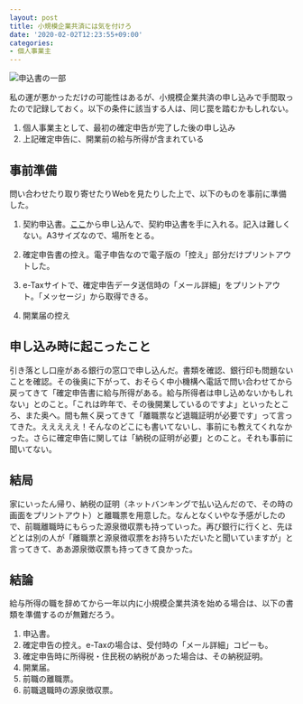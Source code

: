 ```yaml
---
layout: post
title: 小規模企業共済には気を付けろ
date: '2020-02-02T12:23:55+09:00'
categories:
- 個人事業主
---
```


![申込書の一部](/blog/images/shoukibo-kigyou-kyousai.jpg)

私の運が悪かっただけの可能性はあるが、小規模企業共済の申し込みで手間取ったので記録しておく。以下の条件に該当する人は、同じ罠を踏むかもしれない。

1. 個人事業主として、最初の確定申告が完了した後の申し込み
2. 上記確定申告に、開業前の給与所得が含まれている

## 事前準備

問い合わせたり取り寄せたりWebを見たりした上で、以下のものを事前に準備した。

1. 契約申込書。[ここ](https://www.smrj.go.jp/kyosai/skyosai/entry/request/index.html)から申し込んで、契約申込書を手に入れる。記入は難しくない。A3サイズなので、場所をとる。

2. 確定申告書の控え。電子申告なので電子版の「控え」部分だけプリントアウトした。

3. e-Taxサイトで、確定申告データ送信時の「メール詳細」をプリントアウト。「メッセージ」から取得できる。

4. 開業届の控え

## 申し込み時に起こったこと

引き落とし口座がある銀行の窓口で申し込んだ。書類を確認、銀行印も問題ないことを確認。その後奥に下がって、おそらく中小機構へ電話で問い合わせてから戻ってきて「確定申告書に給与所得がある。給与所得者は申し込めないかもしれない」とのこと。「これは昨年で、その後開業しているのですよ」といったところ、また奥へ。間も無く戻ってきて「離職票など退職証明が必要です」って言ってきた。えええええ！そんなのどこにも書いてないし、事前にも教えてくれなかった。さらに確定申告に関しては「納税の証明が必要」とのこと。それも事前に聞いてない。

## 結局

家にいったん帰り、納税の証明（ネットバンキングで払い込んだので、その時の画面をプリントアウト）と離職票を用意した。なんとなくいやな予感がしたので、前職離職時にもらった源泉徴収票も持っていった。再び銀行に行くと、先ほどとは別の人が「離職票と源泉徴収票をお持ちいただいたと聞いていますが」と言ってきて、ああ源泉徴収票も持ってきて良かった。

## 結論

給与所得の職を辞めてから一年以内に小規模企業共済を始める場合は、以下の書類を準備するのが無難だろう。

1. 申込書。
2. 確定申告の控え。e-Taxの場合は、受付時の「メール詳細」コピーも。
3. 確定申告時に所得税・住民税の納税があった場合は、その納税証明。
3. 開業届。
4. 前職の離職票。
5. 前職退職時の源泉徴収票。


